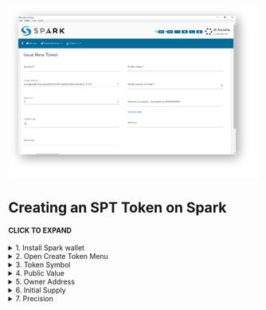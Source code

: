 ![](https://github.com/syscoin/Wiki-Resources/blob/master/Spark/SPT_Creation/images/IssueNewTokenScreen.png)  

# Creating an SPT Token on Spark

#### CLICK TO EXPAND

<details><summary>1. Install Spark wallet</summary>

* Go to https://github.com/blockchainfoundryinc/syscoin-spark-wallet/releases  
download and install the latest Spark wallet.
* Let the Spark wallet synchronise with the Syscoin 4 Blockchain.
* Fund your Spark wallet with at least 1 Syscoin.  
Syscoin can be purchased at [Bittrex](https://international.bittrex.com/Market/Index?MarketName=BTC-SYS), [Binance](https://www.binance.com/en/trade/SYS_BTC), [Flyp.me](https://flyp.me/) or [Changelly](https://changelly.com/)
</details>

<details><summary>2. Open Create Token Menu</summary>

* Go to the Create Token Dialogue in the main menu.  
![](https://github.com/syscoin/Wiki-Resources/blob/master/Spark/SPT_Creation/images/CreateTokenMenu.png)  
You will see the Issue New Token form with 9 fields:
![](https://github.com/syscoin/Wiki-Resources/blob/master/Spark/SPT_Creation/images/IssueNewTokenDialogue.png)
</details>

<details><summary>3. Token Symbol</summary>

![](https://github.com/syscoin/Wiki-Resources/blob/master/Spark/SPT_Creation/images/SymbolField.png)  
* The _Token Symbol_ field is a 3 to 8 character alphanumeric string used to identify your token on exchanges, wallets, block explorers and any application that supports SPT's. Symbols may contain letters or numbers only. All Symbols must be uppercase and not contain any special characters.    
* Some exchanges support a maximum of 5 characters.
* This is a REQUIRED field.    
>Examples:  
>```aA& ``` - is not a valid Symbol  
>```APX12``` - is a valid Symbol  
</details>

<details><summary>4. Public Value</summary>

![](https://github.com/syscoin/Wiki-Resources/blob/master/Spark/SPT_Creation/images/PublicValue.png)  
* _Public Value_ is a text string that includes any information you would like quickly and easily accessible to users through block explorers, wallets or other applications that support SPT's that gives details about your token, such as a short description or reason for creation.
* Up to a maximum of 256 characters.  
* This is NOT a REQUIRED field.
</details>

<details><summary>5. Owner Address</summary>

![](https://github.com/syscoin/Wiki-Resources/blob/master/Spark/SPT_Creation/images/OwnerAddress.png)  
* _Owner Address_ is the address used to fund the creation of your token, and the owner of the allocation of tokens created in the _Initial Supply of Asset_.  
* The dropdown will show only Syscoin addresses with a balance large enough to create a token.
* Choose one of the addresses in the dropdown.  
* This is a REQUIRED field.

</details>
<details><summary>6. Initial Supply</summary>

![](https://github.com/syscoin/Wiki-Resources/blob/master/Spark/SPT_Creation/images/InitialSupply.png)  
* _Initial Supply_ is the number of tokens created in the initial allocation, when you first create the token.   
* These MUST NOT EXCEED the number of tokens in _Maximum Supply_.  
* These WILL NOT appear in the _My Tokens_ page, but in the _Distribute Tokens_ page.  
* These can only be distributed using the _Distribute Tokens_ function.  

</details>

<details><summary>7. Precision</summary>
  
![](https://github.com/syscoin/Wiki-Resources/blob/master/Spark/SPT_Creation/images/Precision.png)   
* _Precision_ is the number of units that your token can be divisible by.  
> EXAMPLE:  
> Precision 0 = Units cannot be divided and will br represented by whole numbers only  
> Precision 8 = Units can be divided into units of 0.00000001 of the whole, exactly like Bitcoin.  
</details>
